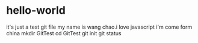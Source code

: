 # hello-world
it's just a test git file
my name is wang chao.i love javascript 
i'm come form china
mkdir GitTest
cd GitTest
git init
git status
